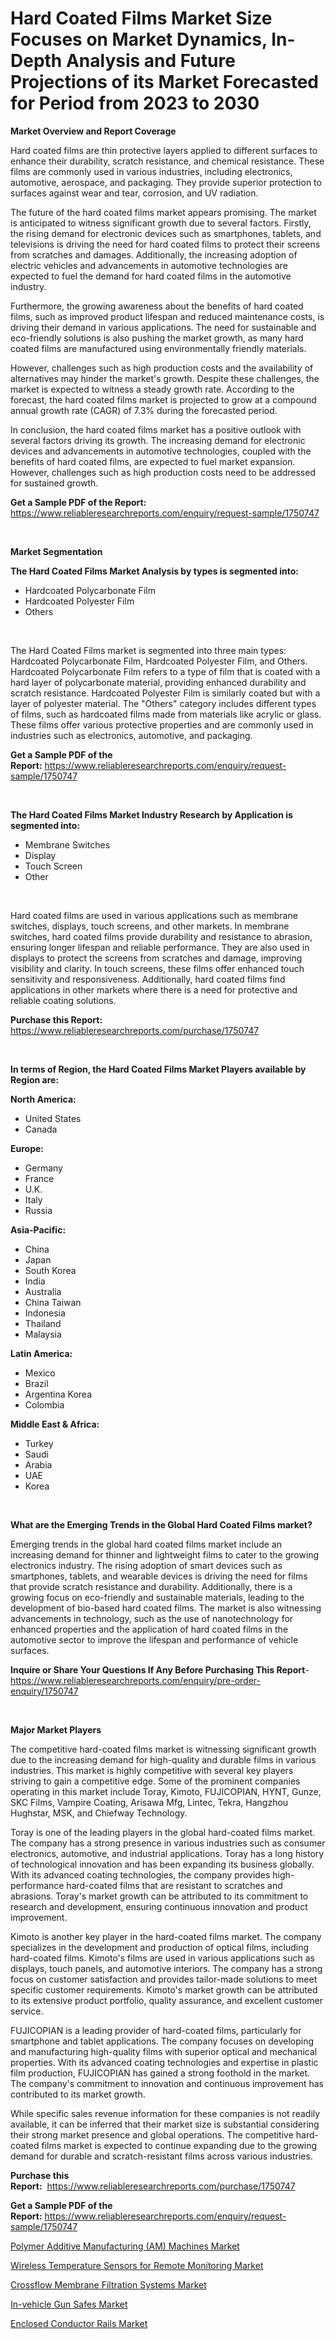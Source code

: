 <p><h1>Hard Coated Films Market Size Focuses on Market Dynamics, In-Depth Analysis and Future Projections of its Market Forecasted for Period from 2023 to 2030</h1></p><p><strong>Market Overview and Report Coverage</strong></p>
<p><p>Hard coated films are thin protective layers applied to different surfaces to enhance their durability, scratch resistance, and chemical resistance. These films are commonly used in various industries, including electronics, automotive, aerospace, and packaging. They provide superior protection to surfaces against wear and tear, corrosion, and UV radiation.</p><p>The future of the hard coated films market appears promising. The market is anticipated to witness significant growth due to several factors. Firstly, the rising demand for electronic devices such as smartphones, tablets, and televisions is driving the need for hard coated films to protect their screens from scratches and damages. Additionally, the increasing adoption of electric vehicles and advancements in automotive technologies are expected to fuel the demand for hard coated films in the automotive industry.</p><p>Furthermore, the growing awareness about the benefits of hard coated films, such as improved product lifespan and reduced maintenance costs, is driving their demand in various applications. The need for sustainable and eco-friendly solutions is also pushing the market growth, as many hard coated films are manufactured using environmentally friendly materials.</p><p>However, challenges such as high production costs and the availability of alternatives may hinder the market's growth. Despite these challenges, the market is expected to witness a steady growth rate. According to the forecast, the hard coated films market is projected to grow at a compound annual growth rate (CAGR) of 7.3% during the forecasted period.</p><p>In conclusion, the hard coated films market has a positive outlook with several factors driving its growth. The increasing demand for electronic devices and advancements in automotive technologies, coupled with the benefits of hard coated films, are expected to fuel market expansion. However, challenges such as high production costs need to be addressed for sustained growth.</p></p>
<p><strong>Get a Sample PDF of the Report:</strong> <a href="https://www.reliableresearchreports.com/enquiry/request-sample/1750747">https://www.reliableresearchreports.com/enquiry/request-sample/1750747</a></p>
<p>&nbsp;</p>
<p><strong>Market Segmentation</strong></p>
<p><strong>The Hard Coated Films Market Analysis by types is segmented into:</strong></p>
<p><ul><li>Hardcoated Polycarbonate Film</li><li>Hardcoated Polyester Film</li><li>Others</li></ul></p>
<p>&nbsp;</p>
<p><p>The Hard Coated Films market is segmented into three main types: Hardcoated Polycarbonate Film, Hardcoated Polyester Film, and Others. Hardcoated Polycarbonate Film refers to a type of film that is coated with a hard layer of polycarbonate material, providing enhanced durability and scratch resistance. Hardcoated Polyester Film is similarly coated but with a layer of polyester material. The "Others" category includes different types of films, such as hardcoated films made from materials like acrylic or glass. These films offer various protective properties and are commonly used in industries such as electronics, automotive, and packaging.</p></p>
<p><strong>Get a Sample PDF of the Report:</strong>&nbsp;<a href="https://www.reliableresearchreports.com/enquiry/request-sample/1750747">https://www.reliableresearchreports.com/enquiry/request-sample/1750747</a></p>
<p>&nbsp;</p>
<p><strong>The Hard Coated Films Market Industry Research by Application is segmented into:</strong></p>
<p><ul><li>Membrane Switches</li><li>Display</li><li>Touch Screen</li><li>Other</li></ul></p>
<p>&nbsp;</p>
<p><p>Hard coated films are used in various applications such as membrane switches, displays, touch screens, and other markets. In membrane switches, hard coated films provide durability and resistance to abrasion, ensuring longer lifespan and reliable performance. They are also used in displays to protect the screens from scratches and damage, improving visibility and clarity. In touch screens, these films offer enhanced touch sensitivity and responsiveness. Additionally, hard coated films find applications in other markets where there is a need for protective and reliable coating solutions.</p></p>
<p><strong>Purchase this Report:</strong>&nbsp; <a href="https://www.reliableresearchreports.com/purchase/1750747">https://www.reliableresearchreports.com/purchase/1750747</a></p>
<p>&nbsp;</p>
<p><strong>In terms of Region, the Hard Coated Films Market Players available by Region are:</strong></p>
<p>
    <p> <strong> North America: </strong>
        <ul>
            <li>United States</li>
            <li>Canada</li>
        </ul>
        </p> 
    <p> <strong> Europe: </strong>
        <ul>
            <li>Germany</li>
            <li>France</li>
            <li>U.K.</li>
            <li>Italy</li>
            <li>Russia</li>
        </ul>
        </p> 
    <p> <strong> Asia-Pacific: </strong>
        <ul>
            <li>China</li>
            <li>Japan</li>
            <li>South Korea</li>
            <li>India</li>
            <li>Australia</li>
            <li>China Taiwan</li>
            <li>Indonesia</li>
            <li>Thailand</li>
            <li>Malaysia</li>
        </ul>
        </p> 
    <p> <strong> Latin America: </strong>
        <ul>
            <li>Mexico</li>
            <li>Brazil</li>
            <li>Argentina Korea</li>
            <li>Colombia</li>
        </ul>
        </p> 
    <p> <strong> Middle East & Africa: </strong>
        <ul>
            <li>Turkey</li>
            <li>Saudi</li>
            <li>Arabia</li>
            <li>UAE</li>
            <li>Korea</li>
        </ul>
    </p>
    </p>
<p>&nbsp;</p>
<p><strong>What are the Emerging Trends in the Global Hard Coated Films market?</strong></p>
<p><p>Emerging trends in the global hard coated films market include an increasing demand for thinner and lightweight films to cater to the growing electronics industry. The rising adoption of smart devices such as smartphones, tablets, and wearable devices is driving the need for films that provide scratch resistance and durability. Additionally, there is a growing focus on eco-friendly and sustainable materials, leading to the development of bio-based hard coated films. The market is also witnessing advancements in technology, such as the use of nanotechnology for enhanced properties and the application of hard coated films in the automotive sector to improve the lifespan and performance of vehicle surfaces.</p></p>
<p><strong>Inquire or Share Your Questions If Any Before Purchasing This Report</strong>- <a href="https://www.reliableresearchreports.com/enquiry/pre-order-enquiry/1750747">https://www.reliableresearchreports.com/enquiry/pre-order-enquiry/1750747</a></p>
<p>&nbsp;</p>
<p><strong>Major Market Players</strong></p>
<p><p>The competitive hard-coated films market is witnessing significant growth due to the increasing demand for high-quality and durable films in various industries. This market is highly competitive with several key players striving to gain a competitive edge. Some of the prominent companies operating in this market include Toray, Kimoto, FUJICOPIAN, HYNT, Gunze, SKC Films, Vampire Coating, Arisawa Mfg, Lintec, Tekra, Hangzhou Hughstar, MSK, and Chiefway Technology.</p><p>Toray is one of the leading players in the global hard-coated films market. The company has a strong presence in various industries such as consumer electronics, automotive, and industrial applications. Toray has a long history of technological innovation and has been expanding its business globally. With its advanced coating technologies, the company provides high-performance hard-coated films that are resistant to scratches and abrasions. Toray's market growth can be attributed to its commitment to research and development, ensuring continuous innovation and product improvement.</p><p>Kimoto is another key player in the hard-coated films market. The company specializes in the development and production of optical films, including hard-coated films. Kimoto's films are used in various applications such as displays, touch panels, and automotive interiors. The company has a strong focus on customer satisfaction and provides tailor-made solutions to meet specific customer requirements. Kimoto's market growth can be attributed to its extensive product portfolio, quality assurance, and excellent customer service.</p><p>FUJICOPIAN is a leading provider of hard-coated films, particularly for smartphone and tablet applications. The company focuses on developing and manufacturing high-quality films with superior optical and mechanical properties. With its advanced coating technologies and expertise in plastic film production, FUJICOPIAN has gained a strong foothold in the market. The company's commitment to innovation and continuous improvement has contributed to its market growth.</p><p>While specific sales revenue information for these companies is not readily available, it can be inferred that their market size is substantial considering their strong market presence and global operations. The competitive hard-coated films market is expected to continue expanding due to the growing demand for durable and scratch-resistant films across various industries.</p></p>
<p><strong>Purchase this Report:</strong>&nbsp;&nbsp;<a href="https://www.reliableresearchreports.com/purchase/1750747">https://www.reliableresearchreports.com/purchase/1750747</a></p>
<p></p>
<p><strong>Get a Sample PDF of the Report:</strong>&nbsp;<a href="https://www.reliableresearchreports.com/enquiry/request-sample/1750747">https://www.reliableresearchreports.com/enquiry/request-sample/1750747</a></p>
<p><p><a href="https://medium.com/@austynlemke1988/polymer-additive-manufacturing-am-machines-market-competitive-analysis-market-trends-and-f2954074d35f">Polymer Additive Manufacturing (AM) Machines Market</a></p><p><a href="https://medium.com/@vallieemard78/wireless-temperature-sensors-for-remote-monitoring-market-competitive-analysis-market-trends-and-d4eff3d09670">Wireless Temperature Sensors for Remote Monitoring Market</a></p><p><a href="https://medium.com/@marcellakin2023/crossflow-membrane-filtration-systems-market-comprehensive-assessment-by-type-application-and-dd6fb2e93d17">Crossflow Membrane Filtration Systems Market</a></p><p><a href="https://medium.com/@raymondgray765/analyzing-in-vehicle-gun-safes-market-global-industry-perspective-and-forecast-2023-to-2030-570522bcb46d">In-vehicle Gun Safes Market</a></p><p><a href="https://medium.com/@caligoldner/analyzing-enclosed-conductor-rails-market-global-industry-perspective-and-forecast-2023-to-2030-9a6d2a4e6d2c">Enclosed Conductor Rails Market</a></p></p>